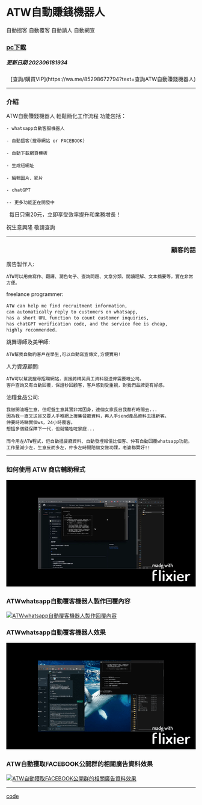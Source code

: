 # ATW自動賺錢機器人

  自動搵客 自動覆客 自動請人 自動網宣


### [pc下載](https://github.com/98672794/ATW/raw/main/ATW202306181934.exe)



##### 更新日期 202306181934  

<p align='right'>[查詢/購買VIP](https://wa.me/85298672794?text=查詢ATW自動賺錢機器人)</p>

---

### 介紹

ATW自動賺錢機器人 輕鬆簡化工作流程 功能包括： 


    - whatsapp自動客服機器人 
          
    - 自動搵客(搜尋網站 or FACEBOOK) 
          
    - 自動下載網頁模板 
          
    - 生成短網址 
          
    - 編輯圖片、影片 
          
    - chatGPT
          
    -- 更多功能正在開發中
      
  
每日只需20元，立即享受效率提升和業務增長！ 

祝生意興隆 敬請查詢


---

### <p align='right'>顧客的話</p>



廣告製作人:

    ATW可以用來寫作、翻譯、潤色句子、查詢問題、文章分類、閱讀理解、文本摘要等，實在非常方便。



freelance programmer:

    ATW can help me find recruitment information,
    can automatically reply to customers on whatsapp,
    has a short URL function to count customer inquiries, 
    has chatGPT verification code, and the service fee is cheap, 
    highly recommended.


跳舞導師及美甲師:

    ATW幫我自動約客戶在學生,可以自動寫宣傳文,方便實用!
    

人力資源顧問:

    ATW可以幫我搜尋招聘網站，直接將精英員工資料發送俾需要嘅公司。 
    客戶查詢又有自動回覆，保證秒回顧客，客戶感到受重視，對我們品牌更有好感。


油糧食品公司:

    我做開油糧生意，但呢盤生意其實非常困身，連個女家長日我都冇時間去...
    因為我一直又送貨又要人手喺網上搜集餐廳資料，再人手send產品資料去搵新客。
    仲要時時睇實個ws，24小時覆客。
    想搵多個錢保障下一代，但就犧牲咗家庭...

    而今用左ATW程式，佢自動搵餐廳資料、自動發埋報價比個客、仲有自動回覆whatsapp功能。 
    工作量減少左，生意反而多左，仲多左時間陪個女做功課，老婆都贊好!!






---

### 如何使用 ATW 商店輔助程式

[![如何使用 ATW 商店輔助程式](如何使用ATW商店輔助程式.gif)](https://youtu.be/WT7Zqc2Nz-0)

### ATWwhatsapp自動覆客機器人製作回覆內容

[![ATWwhatsapp自動覆客機器人製作回覆內容](如何ATWwhatsapp自動覆客機器人製作回覆內容.gif)](https://youtu.be/uqvYBhmzZJ0)

### ATWwhatsapp自動覆客機器人效果

[![ATWwhatsapp自動覆客機器人效果](如何ATWwhatsapp自動覆客機器人效果.gif)](https://youtu.be/-md4UpC3Fnk)

### ATW自動獲取FACEBOOK公開群的相關廣告資料效果

[![ATW自動獲取FACEBOOK公開群的相關廣告資料效果](如何ATW自動獲取FACEBOOK公開群的相關廣告資料效果.gif)](https://youtu.be/OSPR32X_sME)



---


[code](https://github.com/98672794/_atw)

